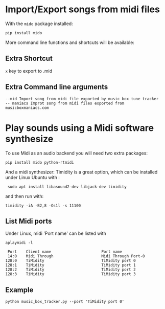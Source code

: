 # Import/Export songs from midi files

With the `mido` package installed: 

```
pip install mido
```

More command line functions and shortcuts will be available: 


## Extra Shortcut
`x` key to export to .mid


## Extra Command line arguments
```
--mid Import song from midi file exported by music box tune tracker
-- maniacs Improt song from midi files exported from musicboxmaniacs.com
```

# Play sounds using a Midi software synthesize

To use Midi as an audio backend you will need two extra packages: 

```
pip install mido python-rtmidi
```

And a midi synthesizer: Timidity is a great option, which can be installed under Linux Ubuntu with :

```
 sudo apt install libasound2-dev libjack-dev timidity
```

and then run with:

```
timidity -iA -B2,8 -Os1l -s 11100
```

## List Midi ports

Under Linux, midi 'Port name' can be listed with

```
aplaymidi -l

 Port    Client name                      Port name
 14:0    Midi Through                     Midi Through Port-0
128:0    TiMidity                         TiMidity port 0
128:1    TiMidity                         TiMidity port 1
128:2    TiMidity                         TiMidity port 2
128:3    TiMidity                         TiMidity port 3
```

## Example

```
python music_box_tracker.py --port 'TiMidity port 0'
```
